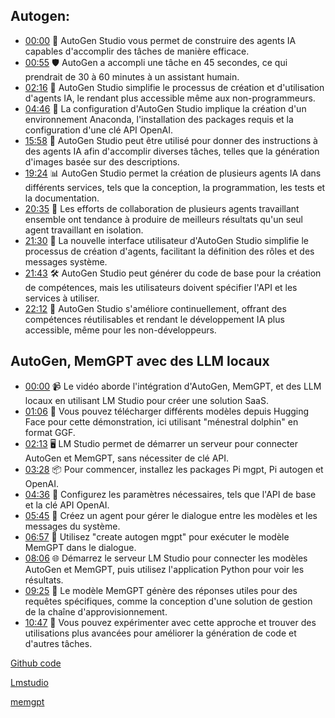 ## Autogen:
- [00:00](https://youtu.be/Cl19yWHhc2g?t=0s) 🤖 AutoGen Studio vous permet de construire des agents IA capables d'accomplir des tâches de manière efficace.
- [00:55](https://youtu.be/Cl19yWHhc2g?t=55s) 🛡️ AutoGen a accompli une tâche en 45 secondes, ce qui prendrait de 30 à 60 minutes à un assistant humain.
- [02:16](https://youtu.be/Cl19yWHhc2g?t=136s) 💼 AutoGen Studio simplifie le processus de création et d'utilisation d'agents IA, le rendant plus accessible même aux non-programmeurs.
- [04:46](https://youtu.be/Cl19yWHhc2g?t=286s) 🚀 La configuration d'AutoGen Studio implique la création d'un environnement Anaconda, l'installation des packages requis et la configuration d'une clé API OpenAI.
- [15:58](https://youtu.be/Cl19yWHhc2g?t=958s) 🎨 AutoGen Studio peut être utilisé pour donner des instructions à des agents IA afin d'accomplir diverses tâches, telles que la génération d'images basée sur des descriptions.
- [19:24](https://youtu.be/Cl19yWHhc2g?t=1164s) 📊 AutoGen Studio permet la création de plusieurs agents IA dans différents services, tels que la conception, la programmation, les tests et la documentation.
- [20:35](https://youtu.be/Cl19yWHhc2g?t=1235s) 💪 Les efforts de collaboration de plusieurs agents travaillant ensemble ont tendance à produire de meilleurs résultats qu'un seul agent travaillant en isolation.
- [21:30](https://youtu.be/Cl19yWHhc2g?t=1290s) 🚀 La nouvelle interface utilisateur d'AutoGen Studio simplifie le processus de création d'agents, facilitant la définition des rôles et des messages système.
- [21:43](https://youtu.be/Cl19yWHhc2g?t=1303s) 🛠️ AutoGen Studio peut générer du code de base pour la création de compétences, mais les utilisateurs doivent spécifier l'API et les services à utiliser.
- [22:12](https://youtu.be/Cl19yWHhc2g?t=1332s) 🌟 AutoGen Studio s'améliore continuellement, offrant des compétences réutilisables et rendant le développement IA plus accessible, même pour les non-développeurs.

## AutoGen, MemGPT avec des LLM locaux
- [00:00](https://youtu.be/JwiyM74OhRA?t=0s) 📹 Le vidéo aborde l'intégration d'AutoGen, MemGPT, et des LLM locaux en utilisant LM Studio pour créer une solution SaaS.
- [01:06](https://youtu.be/JwiyM74OhRA?t=66s) 🧩 Vous pouvez télécharger différents modèles depuis Hugging Face pour cette démonstration, ici utilisant "ménestral dolphin" en format GGF.
- [02:13](https://youtu.be/JwiyM74OhRA?t=133s) 🖥️ LM Studio permet de démarrer un serveur pour connecter AutoGen et MemGPT, sans nécessiter de clé API.
- [03:28](https://youtu.be/JwiyM74OhRA?t=208s) 📦 Pour commencer, installez les packages Pi mgpt, Pi autogen et OpenAI.
- [04:36](https://youtu.be/JwiyM74OhRA?t=276s) 🚀 Configurez les paramètres nécessaires, tels que l'API de base et la clé API OpenAI.
- [05:45](https://youtu.be/JwiyM74OhRA?t=345s) 🤖 Créez un agent pour gérer le dialogue entre les modèles et les messages du système.
- [06:57](https://youtu.be/JwiyM74OhRA?t=417s) 💬 Utilisez "create autogen mgpt" pour exécuter le modèle MemGPT dans le dialogue.
- [08:06](https://youtu.be/JwiyM74OhRA?t=486s) 🌐 Démarrez le serveur LM Studio pour connecter les modèles AutoGen et MemGPT, puis utilisez l'application Python pour voir les résultats.
- [09:25](https://youtu.be/JwiyM74OhRA?t=565s) 🧰 Le modèle MemGPT génère des réponses utiles pour des requêtes spécifiques, comme la conception d'une solution de gestion de la chaîne d'approvisionnement.
- [10:47](https://youtu.be/JwiyM74OhRA?t=647s) 📣 Vous pouvez expérimenter avec cette approche et trouver des utilisations plus avancées pour améliorer la génération de code et d'autres tâches.

  
[Github code](https://github.com/InsightEdge01/Autogen-Memgpt-localllm-Lmstudio)

[Lmstudio](https://lmstudio.ai/)

[memgpt](https://github.com/cpacker/MemGPT)
